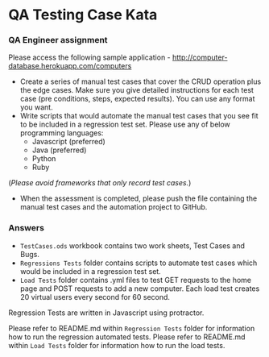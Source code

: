 # QA Testing Case Kata

### QA Engineer assignment
 
Please access the following sample application - http://computer-database.herokuapp.com/computers

* Create a series of manual test cases that cover the CRUD operation plus the edge cases. Make
sure you give detailed instructions for each test case (pre conditions, steps, expected results). You
can use any format you want.
* Write scripts that would automate the manual test cases that you see fit to be included in a
regression test set. Please use any of below programming languages:
  * Javascript (preferred)
  * Java (preferred)
  * Python
  * Ruby

(*Please avoid frameworks that only record test cases.*)

* When the assessment is completed, please push the file containing the manual test cases and the
automation project to GitHub.




### Answers

* `TestCases.ods` workbook contains two work sheets, Test Cases and Bugs. 
* `Regressions Tests` folder contains scripts to automate test cases which would be included in a regression test set.
* `Load Tests` folder contains .yml files to test GET requests to the home page and POST requests to add a new computer. Each load test creates 20 virtual users every second for 60 second.

Regression Tests are written in Javascript using protractor.

Please refer to README.md within `Regression Tests` folder for information how to run the regression automated tests.
Please refer to README.md within `Load Tests` folder for information how to run the load tests.
